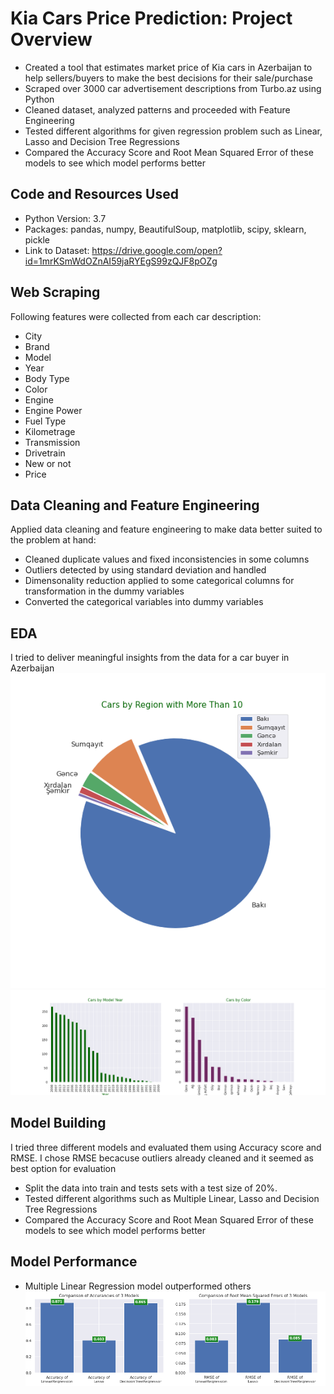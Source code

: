 # Kia Cars Price Prediction:  Project Overview 
* Created a tool that estimates market price of Kia cars in Azerbaijan to help sellers/buyers to make the best decisions for their sale/purchase 
* Scraped over 3000 car advertisement descriptions from Turbo.az using Python
* Cleaned dataset, analyzed patterns and proceeded with Feature Engineering
* Tested different algorithms for given regression problem such as Linear, Lasso and Decision Tree Regressions
* Compared the Accuracy Score and Root Mean Squared Error of these models to see which model performs better

## Code and Resources Used
* Python Version: 3.7  
* Packages: pandas, numpy, BeautifulSoup, matplotlib, scipy, sklearn, pickle
* Link to Dataset: https://drive.google.com/open?id=1mrKSmWdOZnAI59jaRYEgS99zQJF8pOZg

## Web Scraping
Following features were collected from each car description:
* City
* Brand
* Model
* Year
* Body Type
* Color
* Engine
* Engine Power
* Fuel Type
* Kilometrage
* Transmission
* Drivetrain
* New or not
* Price

## Data Cleaning and Feature Engineering
Applied data cleaning and feature engineering to make data better suited to the problem at hand:
* Cleaned duplicate values and fixed inconsistencies in some columns 
* Outliers detected by using standard deviation and handled
* Dimensonality reduction applied to some categorical columns for transformation in the dummy variables
* Converted the categorical variables into dummy variables

## EDA
I tried to deliver meaningful insights from the data for a car buyer in Azerbaijan
![alt text](https://github.com/JafarzadeAysel/Kia_Cars_Price_Prediction/blob/f6ec13de5b07d48af3cf77bd13bbb2fe5bf6094d/regions.png "Cars by regions")
![alt text](https://github.com/JafarzadeAysel/Kia_Cars_Price_Prediction/blob/72a3bfb3d9bb1462d910402938f9ed876cdb2691/cars%20by%20model%20and%20color.png "Cars by models and colors")
## Model Building
I tried three different models and evaluated them using Accuracy score and RMSE. I chose RMSE becacuse outliers already cleaned and it seemed as best option for evaluation
* Split the data into train and tests sets with a test size of 20%.
* Tested different algorithms such as Multiple Linear, Lasso and Decision Tree Regressions
* Compared the Accuracy Score and Root Mean Squared Error of these models to see which model performs better

## Model Performance
* Multiple Linear Regression model outperformed others  
![alt text](https://github.com/JafarzadeAysel/Kia_Cars_Price_Prediction/blob/ddccff5daf8d9d325211fc9fc22f3fce2dfb047b/comparison.PNG "Models comparison")
